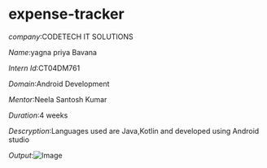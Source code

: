 # expense-tracker
*company*:CODETECH IT SOLUTIONS

*Name*:yagna priya Bavana

*Intern Id*:CT04DM761

*Domain*:Android Development

*Mentor*:Neela Santosh Kumar

*Duration*:4 weeks

*Descryption*:Languages used are Java,Kotlin and developed using Android studio

*Output*:![Image](https://github.com/user-attachments/assets/268b13d7-224d-4ab6-96f8-d3b9576c5fc2)

